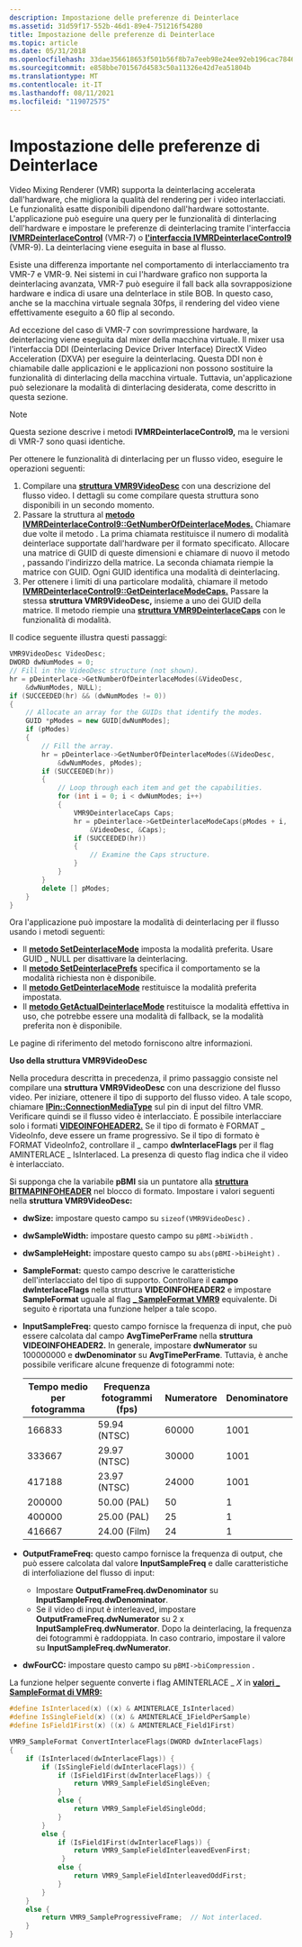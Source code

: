 ```yaml
---
description: Impostazione delle preferenze di Deinterlace
ms.assetid: 31d59f17-552b-46d1-89e4-751216f54280
title: Impostazione delle preferenze di Deinterlace
ms.topic: article
ms.date: 05/31/2018
ms.openlocfilehash: 33dae356618653f501b56f8b7a7eeb98e24ee92eb196cac78466e8cd26c01610
ms.sourcegitcommit: e858bbe701567d4583c50a11326e42d7ea51804b
ms.translationtype: MT
ms.contentlocale: it-IT
ms.lasthandoff: 08/11/2021
ms.locfileid: "119072575"
---
```

# <a name="setting-deinterlace-preferences"></a>Impostazione delle preferenze di Deinterlace

Video Mixing Renderer (VMR) supporta la deinterlacing accelerata dall'hardware, che migliora la qualità del rendering per i video interlacciati. Le funzionalità esatte disponibili dipendono dall'hardware sottostante. L'applicazione può eseguire una query per le funzionalità di dinterlacing dell'hardware e impostare le preferenze di deinterlacing tramite l'interfaccia [**IVMRDeinterlaceControl**](/windows/desktop/api/Strmif/nn-strmif-ivmrdeinterlacecontrol) (VMR-7) o [**l'interfaccia IVMRDeinterlaceControl9**](/previous-versions/windows/desktop/api/Vmr9/nn-vmr9-ivmrdeinterlacecontrol9) (VMR-9). La deinterlacing viene eseguita in base al flusso.

Esiste una differenza importante nel comportamento di interlacciamento tra VMR-7 e VMR-9. Nei sistemi in cui l'hardware grafico non supporta la deinterlacing avanzata, VMR-7 può eseguire il fall back alla sovrapposizione hardware e indica di usare una delnterlace in stile BOB. In questo caso, anche se la macchina virtuale segnala 30fps, il rendering del video viene effettivamente eseguito a 60 flip al secondo.

Ad eccezione del caso di VMR-7 con sovrimpressione hardware, la deinterlacing viene eseguita dal mixer della macchina virtuale. Il mixer usa l'interfaccia DDI (Deinterlacing Device Driver Interface) DirectX Video Acceleration (DXVA) per eseguire la deinterlacing. Questa DDI non è chiamabile dalle applicazioni e le applicazioni non possono sostituire la funzionalità di dinterlacing della macchina virtuale. Tuttavia, un'applicazione può selezionare la modalità di dinterlacing desiderata, come descritto in questa sezione.

> [!Note]  
> Questa sezione descrive i metodi **IVMRDeinterlaceControl9,** ma le versioni di VMR-7 sono quasi identiche.

 

Per ottenere le funzionalità di dinterlacing per un flusso video, eseguire le operazioni seguenti:

1.  Compilare una [**struttura VMR9VideoDesc**](/previous-versions/windows/desktop/api/Vmr9/ns-vmr9-vmr9videodesc) con una descrizione del flusso video. I dettagli su come compilare questa struttura sono disponibili in un secondo momento.
2.  Passare la struttura al [**metodo IVMRDeinterlaceControl9::GetNumberOfDeinterlaceModes.**](/previous-versions/windows/desktop/api/Vmr9/nf-vmr9-ivmrdeinterlacecontrol9-getnumberofdeinterlacemodes) Chiamare due volte il metodo . La prima chiamata restituisce il numero di modalità deinterlace supportate dall'hardware per il formato specificato. Allocare una matrice di GUID di queste dimensioni e chiamare di nuovo il metodo , passando l'indirizzo della matrice. La seconda chiamata riempie la matrice con GUID. Ogni GUID identifica una modalità di deinterlacing.
3.  Per ottenere i limiti di una particolare modalità, chiamare il metodo [**IVMRDeinterlaceControl9::GetDeinterlaceModeCaps.**](/previous-versions/windows/desktop/api/Vmr9/nf-vmr9-ivmrdeinterlacecontrol9-getdeinterlacemodecaps) Passare la stessa **struttura VMR9VideoDesc,** insieme a uno dei GUID della matrice. Il metodo riempie una [**struttura VMR9DeinterlaceCaps**](/previous-versions/windows/desktop/api/Vmr9/ns-vmr9-vmr9deinterlacecaps) con le funzionalità di modalità.

Il codice seguente illustra questi passaggi:


```C++
VMR9VideoDesc VideoDesc; 
DWORD dwNumModes = 0;
// Fill in the VideoDesc structure (not shown).
hr = pDeinterlace->GetNumberOfDeinterlaceModes(&VideoDesc, 
    &dwNumModes, NULL);
if (SUCCEEDED(hr) && (dwNumModes != 0))
{
    // Allocate an array for the GUIDs that identify the modes.
    GUID *pModes = new GUID[dwNumModes];
    if (pModes)
    {
        // Fill the array.
        hr = pDeinterlace->GetNumberOfDeinterlaceModes(&VideoDesc, 
            &dwNumModes, pModes);
        if (SUCCEEDED(hr))
        {
            // Loop through each item and get the capabilities.
            for (int i = 0; i < dwNumModes; i++)
            {
                VMR9DeinterlaceCaps Caps;
                hr = pDeinterlace->GetDeinterlaceModeCaps(pModes + i, 
                    &VideoDesc, &Caps);
                if (SUCCEEDED(hr))
                {
                    // Examine the Caps structure.
                }
            }
        }
        delete [] pModes;
    }
}
```



Ora l'applicazione può impostare la modalità di deinterlacing per il flusso usando i metodi seguenti:

-   Il [**metodo SetDeinterlaceMode**](/previous-versions/windows/desktop/api/Vmr9/nf-vmr9-ivmrdeinterlacecontrol9-setdeinterlacemode) imposta la modalità preferita. Usare GUID \_ NULL per disattivare la deinterlacing.
-   Il [**metodo SetDeinterlacePrefs**](/previous-versions/windows/desktop/api/Vmr9/nf-vmr9-ivmrdeinterlacecontrol9-setdeinterlaceprefs) specifica il comportamento se la modalità richiesta non è disponibile.
-   Il [**metodo GetDeinterlaceMode**](/previous-versions/windows/desktop/api/Vmr9/nf-vmr9-ivmrdeinterlacecontrol9-getdeinterlacemode) restituisce la modalità preferita impostata.
-   Il [**metodo GetActualDeinterlaceMode**](/previous-versions/windows/desktop/api/Vmr9/nf-vmr9-ivmrdeinterlacecontrol9-getactualdeinterlacemode) restituisce la modalità effettiva in uso, che potrebbe essere una modalità di fallback, se la modalità preferita non è disponibile.

Le pagine di riferimento del metodo forniscono altre informazioni.

**Uso della struttura VMR9VideoDesc**

Nella procedura descritta in precedenza, il primo passaggio consiste nel compilare una **struttura VMR9VideoDesc** con una descrizione del flusso video. Per iniziare, ottenere il tipo di supporto del flusso video. A tale scopo, chiamare [**IPin::ConnectionMediaType**](/windows/desktop/api/Strmif/nf-strmif-ipin-connectionmediatype) sul pin di input del filtro VMR. Verificare quindi se il flusso video è interlacciato. È possibile interlacciare solo i formati [**VIDEOINFOHEADER2.**](/previous-versions/windows/desktop/api/dvdmedia/ns-dvdmedia-videoinfoheader2) Se il tipo di formato è FORMAT \_ VideoInfo, deve essere un frame progressivo. Se il tipo di formato è FORMAT VideoInfo2, controllare il \_ campo **dwInterlaceFlags** per il flag AMINTERLACE \_ IsInterlaced. La presenza di questo flag indica che il video è interlacciato.

Si supponga che la variabile **pBMI** sia un puntatore alla [**struttura BITMAPINFOHEADER**](/windows/win32/api/wingdi/ns-wingdi-bitmapinfoheader) nel blocco di formato. Impostare i valori seguenti nella **struttura VMR9VideoDesc:**

-   **dwSize:** impostare questo campo su `sizeof(VMR9VideoDesc)` .
-   **dwSampleWidth:** impostare questo campo su `pBMI->biWidth` .
-   **dwSampleHeight:** impostare questo campo su `abs(pBMI->biHeight)` .
-   **SampleFormat:** questo campo descrive le caratteristiche dell'interlacciato del tipo di supporto. Controllare il **campo dwInterlaceFlags** nella struttura **VIDEOINFOHEADER2** e impostare **SampleFormat** uguale al flag [**\_ SampleFormat VMR9**](/previous-versions/windows/desktop/api/Vmr9/ne-vmr9-vmr9_sampleformat) equivalente. Di seguito è riportata una funzione helper a tale scopo.
-   **InputSampleFreq:** questo campo fornisce la frequenza di input, che può essere calcolata dal campo **AvgTimePerFrame** nella **struttura VIDEOINFOHEADER2.** In generale, impostare **dwNumerator** su 100000000 e **dwDenominator** su **AvgTimePerFrame**. Tuttavia, è anche possibile verificare alcune frequenze di fotogrammi note:

    | Tempo medio per fotogramma | Frequenza fotogrammi (fps) | Numeratore | Denominatore |
    |------------------------|------------------|-----------|-------------|
    | 166833                 | 59.94 (NTSC)     | 60000     | 1001        |
    | 333667                 | 29.97 (NTSC)     | 30000     | 1001        |
    | 417188                 | 23.97 (NTSC)     | 24000     | 1001        |
    | 200000                 | 50.00 (PAL)      | 50        | 1           |
    | 400000                 | 25.00 (PAL)      | 25        | 1           |
    | 416667                 | 24.00 (Film)     | 24        | 1           |

    

     

-   **OutputFrameFreq:** questo campo fornisce la frequenza di output, che può essere calcolata dal valore **InputSampleFreq** e dalle caratteristiche di interfoliazione del flusso di input:
    -   Impostare **OutputFrameFreq.dwDenominator** su **InputSampleFreq.dwDenominator**.
    -   Se il video di input è interleaved, impostare **OutputFrameFreq.dwNumerator** su 2 x **InputSampleFreq.dwNumerator**. Dopo la deinterlacing, la frequenza dei fotogrammi è raddoppiata. In caso contrario, impostare il valore su **InputSampleFreq.dwNumerator**.
-   **dwFourCC:** impostare questo campo su `pBMI->biCompression` .

La funzione helper seguente converte i flag AMINTERLACE \_ *X* in [**valori \_ SampleFormat di VMR9:**](/previous-versions/windows/desktop/api/Vmr9/ne-vmr9-vmr9_sampleformat)


```C++
#define IsInterlaced(x) ((x) & AMINTERLACE_IsInterlaced)
#define IsSingleField(x) ((x) & AMINTERLACE_1FieldPerSample)
#define IsField1First(x) ((x) & AMINTERLACE_Field1First)

VMR9_SampleFormat ConvertInterlaceFlags(DWORD dwInterlaceFlags)
{
    if (IsInterlaced(dwInterlaceFlags)) {
        if (IsSingleField(dwInterlaceFlags)) {
            if (IsField1First(dwInterlaceFlags)) {
                return VMR9_SampleFieldSingleEven;
            }
            else {
                return VMR9_SampleFieldSingleOdd;
            }
        }
        else {
            if (IsField1First(dwInterlaceFlags)) {
                return VMR9_SampleFieldInterleavedEvenFirst;
             }
            else {
                return VMR9_SampleFieldInterleavedOddFirst;
            }
        }
    }
    else {
        return VMR9_SampleProgressiveFrame;  // Not interlaced.
    }
}
```



 

 



